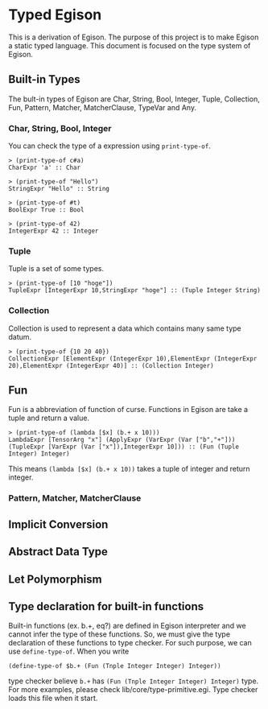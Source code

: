 # Typed Egison
This is a derivation of Egison.
The purpose of this project is to make Egison a static typed language.
This document is focused on the type system of Egison.

## Built-in Types
The bult-in types of Egison are
Char, String, Bool, Integer, Tuple, Collection, Fun, Pattern, Matcher, MatcherClause, TypeVar and Any.

### Char, String, Bool, Integer
You can check the type of a expression using `print-type-of`.  
```
> (print-type-of c#a)
CharExpr 'a' :: Char

> (print-type-of "Hello")
StringExpr "Hello" :: String

> (print-type-of #t)
BoolExpr True :: Bool

> (print-type-of 42)
IntegerExpr 42 :: Integer
```
### Tuple
Tuple is a set of some types.
```
> (print-type-of [10 "hoge"])
TupleExpr [IntegerExpr 10,StringExpr "hoge"] :: (Tuple Integer String)
```

### Collection
Collection is used to represent a data which contains many same type datum.
```
> (print-type-of {10 20 40})
CollectionExpr [ElementExpr (IntegerExpr 10),ElementExpr (IntegerExpr 20),ElementExpr (IntegerExpr 40)] :: (Collection Integer)
```

## Fun
Fun is a abbreviation of function of curse.
Functions in Egison are take a tuple and return a value.
```
> (print-type-of (lambda [$x] (b.+ x 10)))
LambdaExpr [TensorArg "x"] (ApplyExpr (VarExpr (Var ["b","+"])) (TupleExpr [VarExpr (Var ["x"]),IntegerExpr 10])) :: (Fun (Tuple Integer) Integer)
```
This means `(lambda [$x] (b.+ x 10))` takes a tuple of integer and return integer.

### Pattern, Matcher, MatcherClause

## Implicit Conversion

## Abstract Data Type

## Let Polymorphism

## Type declaration for built-in functions
Built-in functions (ex. b.+, eq?) are defined in Egison interpreter
and we cannot infer the type of these functions.
So, we must give the type declaration of these functions to type checker.
For such purpose, we can use `define-type-of`.
When you write 
```
(define-type-of $b.+ (Fun (Tnple Integer Integer) Integer))
```
type checker believe `b.+` has `(Fun (Tnple Integer Integer) Integer)` type.
For more examples, please check lib/core/type-primitive.egi.
Type checker loads this file when it start.

